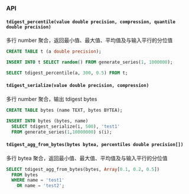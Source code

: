 ### API
#### `tdigest_percentile(value double precision, compression, quantile double precision)`
多行 number 聚合，返回最小值、最大值、平均值及与输入平行的分位值
```sql
CREATE TABLE t (a double precision);

INSERT INTO t SELECT random() FROM generate_series(1, 1000000);

SELECT tdigest_percentile(a, 300, 0.5) FROM t;
```
#### `tdigest_serialize(value double precision, compression)`
多行 number 聚合，输出 tdigest bytes
```sql
CREATE TABLE bytes (name TEXT, bytes BYTEA);

INSERT INTO bytes (bytes, name)
  SELECT tdigest_serialize(i, 500), 'test1'
  FROM generate_series(1,10000000) s(i);
```
#### `tdigest_agg_from_bytes(bytes bytea, percentiles double precision[])`
多行 bytea 聚合，返回最小值、最大值、平均值及与输入平行的分位值
```sql
SELECT tdigest_agg_from_bytes(bytes, Array[0.1, 0.2, 0.5])
  FROM bytes
  WHERE name = 'test1' 
    OR name = 'test2';
```